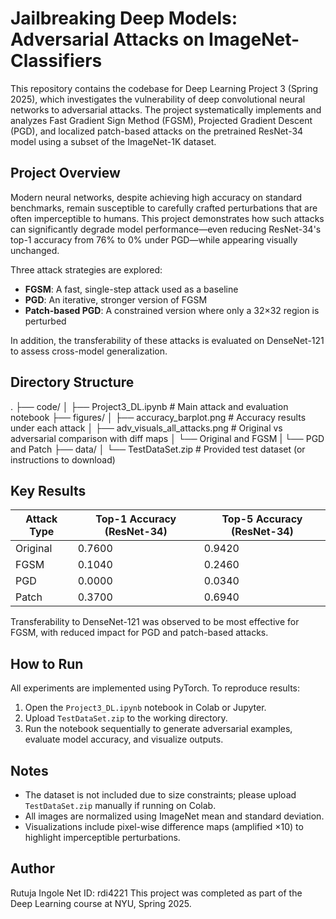 # Jailbreaking Deep Models: Adversarial Attacks on ImageNet-Classifiers

This repository contains the codebase for Deep Learning Project 3 (Spring 2025), which investigates the vulnerability of deep convolutional neural networks to adversarial attacks. The project systematically implements and analyzes Fast Gradient Sign Method (FGSM), Projected Gradient Descent (PGD), and localized patch-based attacks on the pretrained ResNet-34 model using a subset of the ImageNet-1K dataset.

## Project Overview

Modern neural networks, despite achieving high accuracy on standard benchmarks, remain susceptible to carefully crafted perturbations that are often imperceptible to humans. This project demonstrates how such attacks can significantly degrade model performance—even reducing ResNet-34's top-1 accuracy from 76% to 0% under PGD—while appearing visually unchanged.

Three attack strategies are explored:
- **FGSM**: A fast, single-step attack used as a baseline
- **PGD**: An iterative, stronger version of FGSM
- **Patch-based PGD**: A constrained version where only a 32×32 region is perturbed

In addition, the transferability of these attacks is evaluated on DenseNet-121 to assess cross-model generalization.

## Directory Structure
.
├── code/
│ ├── Project3_DL.ipynb # Main attack and evaluation notebook
├── figures/
│ ├── accuracy_barplot.png # Accuracy results under each attack
│ ├── adv_visuals_all_attacks.png # Original vs adversarial comparison with diff maps
│ └── Original and FGSM
| └── PGD and Patch
├── data/
│ └── TestDataSet.zip # Provided test dataset (or instructions to download)



## Key Results

| Attack Type | Top-1 Accuracy (ResNet-34) | Top-5 Accuracy (ResNet-34) |
|-------------|-----------------------------|-----------------------------|
| Original    | 0.7600                      | 0.9420                      |
| FGSM        | 0.1040                      | 0.2460                      |
| PGD         | 0.0000                      | 0.0340                      |
| Patch       | 0.3700                      | 0.6940                      |

Transferability to DenseNet-121 was observed to be most effective for FGSM, with reduced impact for PGD and patch-based attacks.

## How to Run

All experiments are implemented using PyTorch. To reproduce results:
1. Open the `Project3_DL.ipynb` notebook in Colab or Jupyter.
2. Upload `TestDataSet.zip` to the working directory.
3. Run the notebook sequentially to generate adversarial examples, evaluate model accuracy, and visualize outputs.

## Notes

- The dataset is not included due to size constraints; please upload `TestDataSet.zip` manually if running on Colab.
- All images are normalized using ImageNet mean and standard deviation.
- Visualizations include pixel-wise difference maps (amplified ×10) to highlight imperceptible perturbations.

## Author
Rutuja Ingole
Net ID: rdi4221
This project was completed as part of the Deep Learning course at NYU, Spring 2025.
